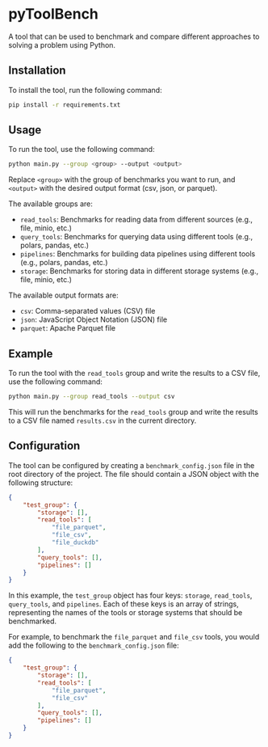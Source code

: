 # pyToolBench 
A tool that can be used to benchmark and compare different approaches to solving a problem using Python. 

## Installation
To install the tool, run the following command:

```bash
pip install -r requirements.txt
```

## Usage
To run the tool, use the following command:

```bash
python main.py --group <group> --output <output>
```

Replace `<group>` with the group of benchmarks you want to run, and `<output>` with the desired output format (csv, json, or parquet).

The available groups are:
- `read_tools`: Benchmarks for reading data from different sources (e.g., file, minio, etc.)
- `query_tools`: Benchmarks for querying data using different tools (e.g., polars, pandas, etc.)
- `pipelines`: Benchmarks for building data pipelines using different tools (e.g., polars, pandas, etc.)
- `storage`: Benchmarks for storing data in different storage systems (e.g., file, minio, etc.)

The available output formats are:
- `csv`: Comma-separated values (CSV) file
- `json`: JavaScript Object Notation (JSON) file
- `parquet`: Apache Parquet file

## Example
To run the tool with the `read_tools` group and write the results to a CSV file, use the following command:

```bash
python main.py --group read_tools --output csv
```

This will run the benchmarks for the `read_tools` group and write the results to a CSV file named `results.csv` in the current directory.

## Configuration
The tool can be configured by creating a `benchmark_config.json` file in the root directory of the project. The file should contain a JSON object with the following structure:

```json
{
    "test_group": {
        "storage": [],
        "read_tools": [
            "file_parquet",
            "file_csv",
            "file_duckdb"
        ],
        "query_tools": [],
        "pipelines": []
    }
}
```

In this example, the `test_group` object has four keys: `storage`, `read_tools`, `query_tools`, and `pipelines`. Each of these keys is an array of strings, representing the names of the tools or storage systems that should be benchmarked.

For example, to benchmark the `file_parquet` and `file_csv` tools, you would add the following to the `benchmark_config.json` file:

```json
{
    "test_group": {
        "storage": [],
        "read_tools": [
            "file_parquet",
            "file_csv"
        ],
        "query_tools": [],
        "pipelines": []
    }
}
```